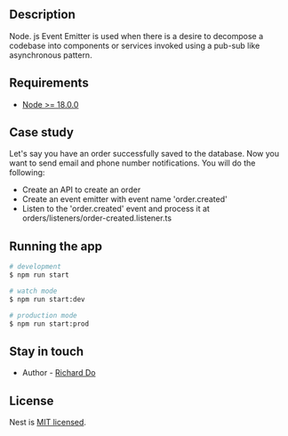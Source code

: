## Description

Node. js Event Emitter is used when there is a desire to decompose a codebase into components or services invoked using a pub-sub like asynchronous pattern.

## Requirements
- [Node >= 18.0.0](https://nodejs.org/en/download/)

## Case study
Let's say you have an order successfully saved to the database. Now you want to send email and phone number notifications. You will do the following:
- Create an API to create an order
- Create an event emitter with event name 'order.created'
- Listen to the 'order.created' event and process it at orders/listeners/order-created.listener.ts

## Running the app

```bash
# development
$ npm run start

# watch mode
$ npm run start:dev

# production mode
$ npm run start:prod
```

## Stay in touch

- Author - [Richard Do](https://github.com/ptit9x)

## License

Nest is [MIT licensed](LICENSE).
